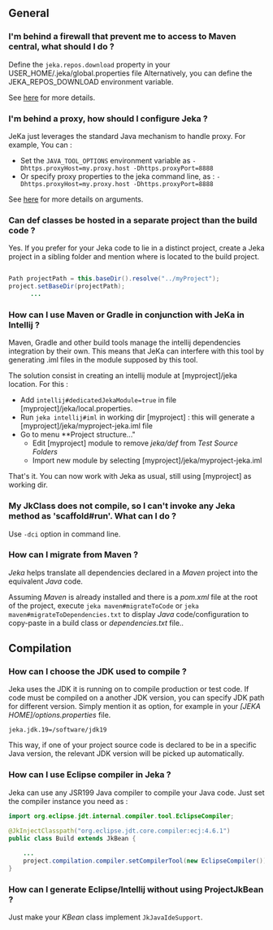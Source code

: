 ## General

### I'm behind a firewall that prevent me to access to Maven central, what should I do ?

Define the `jeka.repos.download` property in your USER_HOME/.jeka/global.properties file
Alternatively, you can define the JEKA_REPOS_DOWNLOAD environment variable.

See [here](https://jeka-dev.github.io/jeka/reference-guide/execution-engine-properties/#repositories) for more details.

### I'm behind a proxy, how should I configure Jeka ?

JeKa just leverages the standard Java mechanism to handle proxy. For example, You can :
* Set the `JAVA_TOOL_OPTIONS` environment variable as `-Dhttps.proxyHost=my.proxy.host -Dhttps.proxyPort=8888`
* Or specify proxy properties to the jeka command line, as :  `-Dhttps.proxyHost=my.proxy.host -Dhttps.proxyPort=8888`

See [here](https://stackoverflow.com/questions/120797/how-do-i-set-the-proxy-to-be-used-by-the-jvm) for more details on arguments.

### Can def classes be hosted in a separate project than the build code ?

Yes. If you prefer for your Jeka code to lie in a distinct project, create a Jeka project in a sibling 
folder and mention where is located to the build project.

```java

Path projectPath = this.baseDir().resolve("../myProject");   
project.setBaseDir(projectPath);
      ...
```

### How can I use Maven or Gradle in conjunction with JeKa in Intellij ?

Maven, Gradle and other build tools manage the intellij dependencies integration by their own.
This means that JeKa can interfere with this tool by generating .iml files in the module supposed by this tool.

The solution consist in creating an intellij module at [myproject]/jeka location. For this :

- Add `intellij#dedicatedJekaModule=true` in file [myproject]/jeka/local.properties.
- Run `jeka intellij#iml` in working dir [myproject] : this will generate a [myproject]/jeka/myproject-jeka.iml file
- Go to menu **Project structure..."
  - Edit [myproject] module to remove *jeka/def* from *Test Source Folders*
  - Import new module by selecting [myproject]/jeka/myproject-jeka.iml

That's it. You can now work with Jeka as usual, still using [myproject] as working dir.

### My JkClass does not compile, so I can't invoke any Jeka method as 'scaffold#run'. What can I do ?

Use `-dci` option in command line.

### How can I migrate from Maven ?

_Jeka_ helps translate all dependencies declared in a _Maven_ project into the equivalent _Java_ code.

Assuming _Maven_ is already installed and there is a _pom.xml_ file at the root of the project, 
execute `jeka maven#migrateToCode` or `jeka maven#migrateToDependencies.txt` to display _Java_ code/configuration to 
copy-paste in a build class or *dependencies.txt* file..


## Compilation

### How can I choose the JDK used to compile ?

Jeka uses the JDK it is running on to compile production or test code. 
If code must be compiled on a another JDK version, you can specify JDK path for different version.
Simply mention it as option, for example in your _[JEKA HOME]/options.properties_ file.

```
jeka.jdk.19=/software/jdk19
```

This way, if one of your project source code is declared to be in a specific Java version, the relevant JDK version will be picked up automatically.

### How can I use Eclipse compiler in Jeka ?

Jeka can use any JSR199 Java compiler to compile your Java code. Just set the compiler instance you need as :

```java
import org.eclipse.jdt.internal.compiler.tool.EclipseCompiler;

@JkInjectClasspath("org.eclipse.jdt.core.compiler:ecj:4.6.1")
public class Build extends JkBean {
    
    ...
    project.compilation.compiler.setCompilerTool(new EclipseCompiler());
}
```

### How can I generate Eclipse/Intellij without using ProjectJkBean ?

Just make your _KBean_ class implement `JkJavaIdeSupport`.









